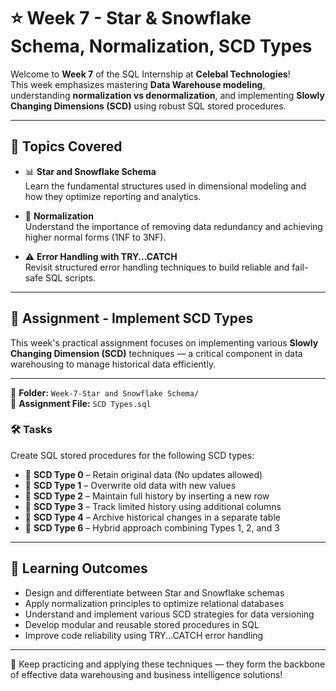 # ⭐ Week 7 - Star & Snowflake Schema, Normalization, SCD Types

Welcome to **Week 7** of the SQL Internship at **Celebal Technologies**!  
This week emphasizes mastering **Data Warehouse modeling**, understanding **normalization vs denormalization**, and implementing **Slowly Changing Dimensions (SCD)** using robust SQL stored procedures.

---

## 🧠 Topics Covered

- 📊 **Star and Snowflake Schema**  
  Learn the fundamental structures used in dimensional modeling and how they optimize reporting and analytics.

- 🧱 **Normalization**  
  Understand the importance of removing data redundancy and achieving higher normal forms (1NF to 3NF).

- ⚠️ **Error Handling with TRY...CATCH**  
  Revisit structured error handling techniques to build reliable and fail-safe SQL scripts.

---

## 🧪 Assignment - Implement SCD Types

This week's practical assignment focuses on implementing various **Slowly Changing Dimension (SCD)** techniques — a critical component in data warehousing to manage historical data efficiently.

---

📁 **Folder:** `Week-7-Star and Snowflake Schema/`  
📄 **Assignment File:** `SCD Types.sql`

### 🛠️ Tasks

Create SQL stored procedures for the following SCD types:

- 🔹 **SCD Type 0** – Retain original data (No updates allowed)  
- 🔹 **SCD Type 1** – Overwrite old data with new values  
- 🔹 **SCD Type 2** – Maintain full history by inserting a new row  
- 🔹 **SCD Type 3** – Track limited history using additional columns  
- 🔹 **SCD Type 4** – Archive historical changes in a separate table  
- 🔹 **SCD Type 6** – Hybrid approach combining Types 1, 2, and 3  

---

## 🎯 Learning Outcomes

- Design and differentiate between Star and Snowflake schemas  
- Apply normalization principles to optimize relational databases  
- Understand and implement various SCD strategies for data versioning  
- Develop modular and reusable stored procedures in SQL  
- Improve code reliability using TRY...CATCH error handling

---

🚀 Keep practicing and applying these techniques — they form the backbone of effective data warehousing and business intelligence solutions!

